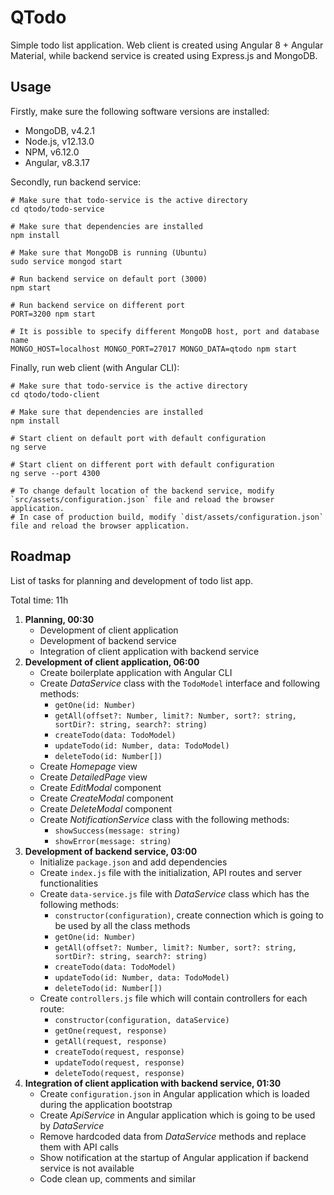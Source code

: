 # QTodo

Simple todo list application. Web client is created using Angular 8 + Angular Material, while backend service is created using Express.js and MongoDB.


## Usage

Firstly, make sure the following software versions are installed:

- MongoDB, v4.2.1
- Node.js, v12.13.0
- NPM, v6.12.0
- Angular, v8.3.17

Secondly, run backend service:
```
# Make sure that todo-service is the active directory
cd qtodo/todo-service

# Make sure that dependencies are installed
npm install

# Make sure that MongoDB is running (Ubuntu)
sudo service mongod start

# Run backend service on default port (3000)
npm start

# Run backend service on different port
PORT=3200 npm start

# It is possible to specify different MongoDB host, port and database name
MONGO_HOST=localhost MONGO_PORT=27017 MONGO_DATA=qtodo npm start
```

Finally, run web client (with Angular CLI):
```
# Make sure that todo-service is the active directory
cd qtodo/todo-client

# Make sure that dependencies are installed
npm install

# Start client on default port with default configuration
ng serve

# Start client on different port with default configuration
ng serve --port 4300

# To change default location of the backend service, modify `src/assets/configuration.json` file and reload the browser application.
# In case of production build, modify `dist/assets/configuration.json` file and reload the browser application.
```


## Roadmap

List of tasks for planning and development of todo list app.

Total time: 11h

1. **Planning, 00:30**
    * Development of client application
    * Development of backend service
    * Integration of client application with backend service
2. **Development of client application, 06:00**
    * Create boilerplate application with Angular CLI
    * Create _DataService_ class with the `TodoModel` interface and following methods:
        * `getOne(id: Number)`
        * `getAll(offset?: Number, limit?: Number, sort?: string, sortDir?: string, search?: string)`
        * `createTodo(data: TodoModel)`
        * `updateTodo(id: Number, data: TodoModel)`
        * `deleteTodo(id: Number[])`
    * Create _Homepage_ view
    * Create _DetailedPage_ view
    * Create _EditModal_ component
    * Create _CreateModal_ component
    * Create _DeleteModal_ component
    * Create _NotificationService_ class with the following methods:
        * `showSuccess(message: string)`
        * `showError(message: string)`
3. **Development of backend service, 03:00**
    * Initialize `package.json` and add dependencies
    * Create `index.js` file with the initialization, API routes and server functionalities
    * Create `data-service.js` file with _DataService_ class which has the following methods:
        * `constructor(configuration)`, create connection which is going to be used by all the class methods
        * `getOne(id: Number)`
        * `getAll(offset?: Number, limit?: Number, sort?: string, sortDir?: string, search?: string)`
        * `createTodo(data: TodoModel)`
        * `updateTodo(id: Number, data: TodoModel)`
        * `deleteTodo(id: Number[])`
    * Create `controllers.js` file which will contain controllers for each route:
        * `constructor(configuration, dataService)`
        * `getOne(request, response)`
        * `getAll(request, response)`
        * `createTodo(request, response)`
        * `updateTodo(request, response)`
        * `deleteTodo(request, response)`
4. **Integration of client application with backend service, 01:30**
    * Create `configuration.json` in Angular application which is loaded during the application bootstrap
    * Create _ApiService_ in Angular application which is going to be used by _DataService_
    * Remove hardcoded data from _DataService_ methods and replace them with API calls
    * Show notification at the startup of Angular application if backend service is not available
    * Code clean up, comments and similar